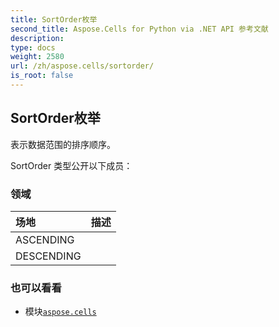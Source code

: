 ```yaml
---
title: SortOrder枚举
second_title: Aspose.Cells for Python via .NET API 参考文献
description:
type: docs
weight: 2580
url: /zh/aspose.cells/sortorder/
is_root: false
---
```

## SortOrder枚举
表示数据范围的排序顺序。



SortOrder 类型公开以下成员：

### 领域
|场地|描述|
| :- | :- |
| ASCENDING |  |
| DESCENDING |  |



### 也可以看看
* 模块[`aspose.cells`](..)
